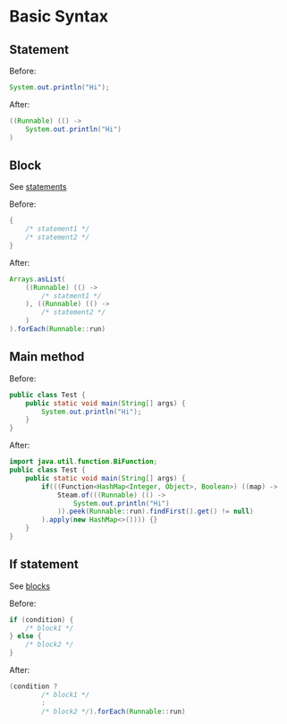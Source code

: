 # Basic Syntax

## Statement

Before:
```java
System.out.println("Hi");
```

After:
```java
((Runnable) (() ->                                   
    System.out.println("Hi")                                  
)
```

## Block

See [statements](#statement)

Before:
```java
{
    /* statement1 */
    /* statement2 */
}
```

After:
```java
Arrays.asList(
    ((Runnable) (() ->
        /* statment1 */
    ), ((Runnable) (() ->
        /* statement2 */
    )
).forEach(Runnable::run)
```

## Main method

Before:
```java
public class Test {                         
    public static void main(String[] args) {
        System.out.println("Hi");           
    }                                       
}                                           
```

After:
```java
import java.util.function.BiFunction;                                     
public class Test {                                                       
    public static void main(String[] args) {                              
        if(((Function<HashMap<Integer, Object>, Boolean>) ((map) ->       
            Steam.of(((Runnable) (() ->                                   
                System.out.println("Hi")                                  
            )).peek(Runnable::run).findFirst().get() != null)             
        ).apply(new HashMap<>()))) {}                                     
    }                                                                     
}                                                                         
```

## If statement

See [blocks](#block)

Before:
```java
if (condition) {
    /* block1 */
} else {
    /* block2 */    
}
```

After:
```java
(condition ?
        /* block1 */ 
        :
        /* block2 */).forEach(Runnable::run)
```
